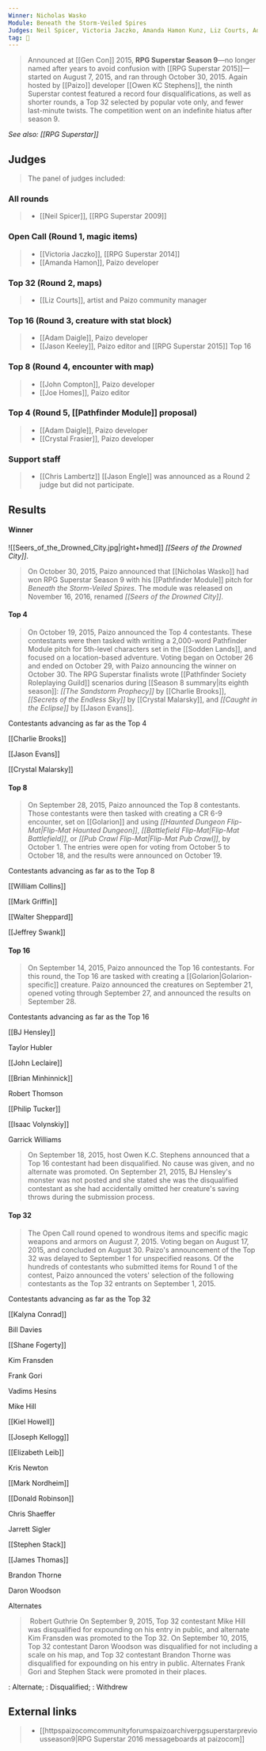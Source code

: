 ```yaml
---
Winner: Nicholas Wasko
Module: Beneath the Storm-Veiled Spires
Judges: Neil Spicer, Victoria Jaczko, Amanda Hamon Kunz, Liz Courts, Adam Daigle, Jason Keeley, John Compton, Joe Homes, Crystal Frasier
tag: 🌊
---
```


> Announced at [[Gen Con]] 2015, **RPG Superstar Season 9**—no longer named after years to avoid confusion with [[RPG Superstar 2015]]—started on August 7, 2015, and ran through October 30, 2015. Again hosted by [[Paizo]] developer [[Owen KC Stephens]], the ninth Superstar contest featured a record four disqualifications, as well as shorter rounds, a Top 32 selected by popular vote only, and fewer last-minute twists.
> The competition went on an indefinite hiatus after season 9.

*See also: [[RPG Superstar]]*


## Judges

> The panel of judges included:


### All rounds

> - [[Neil Spicer]], [[RPG Superstar 2009]]

### Open Call (Round 1, magic items)

> - [[Victoria Jaczko]], [[RPG Superstar 2014]]
> - [[Amanda Hamon]], Paizo developer

### Top 32 (Round 2, maps)

> - [[Liz Courts]], artist and Paizo community manager

### Top 16 (Round 3, creature with stat block)

> - [[Adam Daigle]], Paizo developer
> - [[Jason Keeley]], Paizo editor and [[RPG Superstar 2015]] Top 16

### Top 8 (Round 4, encounter with map)

> - [[John Compton]], Paizo developer
> - [[Joe Homes]], Paizo editor

### Top 4 (Round 5, [[Pathfinder Module]] proposal)

> - [[Adam Daigle]], Paizo developer
> - [[Crystal Frasier]], Paizo developer

### Support staff

> - [[Chris Lambertz]]
> [[Jason Engle]] was announced as a Round 2 judge but did not participate.


## Results


#### Winner

![[Seers_of_the_Drowned_City.jpg|right+hmed]] 
 *[[Seers of the Drowned City]]*.
> On October 30, 2015, Paizo announced that [[Nicholas Wasko]] had won RPG Superstar Season 9 with his [[Pathfinder Module]] pitch for *Beneath the Storm-Veiled Spires*. The module was released on November 16, 2016, renamed *[[Seers of the Drowned City]]*.


#### Top 4

> On October 19, 2015, Paizo announced the Top 4 contestants. These contestants were then tasked with writing a 2,000-word Pathfinder Module pitch for 5th-level characters set in the [[Sodden Lands]], and focused on a location-based adventure. Voting began on October 26 and ended on October 29, with Paizo announcing the winner on October 30.
> The RPG Superstar finalists wrote [[Pathfinder Society Roleplaying Guild]] scenarios during [[Season 8 summary|its eighth season]]: *[[The Sandstorm Prophecy]]* by [[Charlie Brooks]], *[[Secrets of the Endless Sky]]* by [[Crystal Malarsky]], and *[[Caught in the Eclipse]]* by [[Jason Evans]].

Contestants advancing as far as the Top 4


[[Charlie Brooks]]


[[Jason Evans]]


[[Crystal Malarsky]]


#### Top 8

> On September 28, 2015, Paizo announced the Top 8 contestants. Those contestants were then tasked with creating a CR 6-9 encounter, set on [[Golarion]] and using *[[Haunted Dungeon Flip-Mat|Flip-Mat Haunted Dungeon]]*, *[[Battlefield Flip-Mat|Flip-Mat Battlefield]]*, or *[[Pub Crawl Flip-Mat|Flip-Mat Pub Crawl]]*, by October 1. The entries were open for voting from October 5 to October 18, and the results were announced on October 19.

Contestants advancing as far as to the Top 8


[[William Collins]]

[[Mark Griffin]]


[[Walter Sheppard]]

[[Jeffrey Swank]]


#### Top 16

> On September 14, 2015, Paizo announced the Top 16 contestants. For this round, the Top 16 are tasked with creating a [[Golarion|Golarion-specific]] creature. Paizo announced the creatures on September 21, opened voting through September 27, and announced the results on September 28.

Contestants advancing as far as the Top 16


[[BJ Hensley]]

Taylor Hubler


[[John Leclaire]]

[[Brian Minhinnick]]


Robert Thomson

[[Philip Tucker]]


[[Isaac Volynskiy]]

Garrick Williams


> On September 18, 2015, host Owen K.C. Stephens announced that a Top 16 contestant had been disqualified. No cause was given, and no alternate was promoted. On September 21, 2015, BJ Hensley's monster was not posted and she stated she was the disqualified contestant as she had accidentally omitted her creature's saving throws during the submission process.


#### Top 32

> The Open Call round opened to wondrous items and specific magic weapons and armors on August 7, 2015. Voting began on August 17, 2015, and concluded on August 30. Paizo's announcement of the Top 32 was delayed to September 1 for unspecified reasons.
> Of the hundreds of contestants who submitted items for Round 1 of the contest, Paizo announced the voters' selection of the following contestants as the Top 32 entrants on September 1, 2015.

Contestants advancing as far as the Top 32


[[Kalyna Conrad]]

Bill Davies


[[Shane Fogerty]]

Kim Fransden


Frank Gori

Vadims Hesins


Mike Hill

[[Kiel Howell]]


[[Joseph Kellogg]]

[[Elizabeth Leib]]


Kris Newton

[[Mark Nordheim]]


[[Donald Robinson]]

Chris Shaeffer


Jarrett Sigler

[[Stephen Stack]]


[[James Thomas]]

Brandon Thorne


Daron Woodson

Alternates
>  Robert Guthrie
> On September 9, 2015, Top 32 contestant Mike Hill was disqualified for expounding on his entry in public, and alternate Kim Fransden was promoted to the Top 32.
> On September 10, 2015, Top 32 contestant Daron Woodson was disqualified for not including a scale on his map, and Top 32 contestant Brandon Thorne was disqualified for expounding on his entry in public. Alternates Frank Gori and Stephen Stack were promoted in their places.


: Alternate; : Disqualified; : Withdrew


## External links

> - [[httpspaizocomcommunityforumspaizoarchiverpgsuperstarpreviousseason9|RPG Superstar 2016 messageboards at paizocom]]





